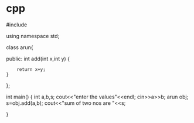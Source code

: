 # cpp
#include <iostream>

using namespace std;

class arun{

public:
    int add(int x,int y)
    {

        return x+y;
    }

};

int main()
{
   int a,b,s;
   cout<<"enter the values"<<endl;
   cin>>a>>b;
   arun obj;
   s=obj.add(a,b);
   cout<<"sum of two nos are "<<s;

}
